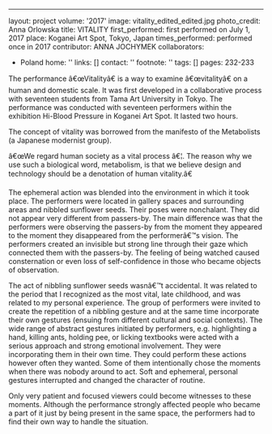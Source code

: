 ---
layout: project
volume: '2017'
image: vitality_edited_edited.jpg
photo_credit: Anna Orlowska
title: VITALITY
first_performed: first performed on July 1, 2017
place: Koganei Art Spot, Tokyo, Japan
times_performed: performed once in 2017
contributor: ANNA JOCHYMEK
collaborators:
- Poland
home: ''
links: []
contact: ''
footnote: ''
tags: []
pages: 232-233



The performance â€œVitalityâ€ is a way to examine â€œvitalityâ€ on a human and domestic scale. It was first developed in a collaborative process with seventeen students from Tama Art University in Tokyo. The performance was conducted with seventeen performers within the exhibition Hi-Blood Pressure in Koganei Art Spot. It lasted two hours.

The concept of vitality was borrowed from the manifesto of the Metabolists (a Japanese modernist group).

â€œWe regard human society as a vital process â€¦. The reason why we use such a biological word, metabolism, is that we believe design and technology should be a denotation of human vitality.â€

The ephemeral action was blended into the environment in which it took place. The performers were located in gallery spaces and surrounding areas and nibbled sunflower seeds. Their poses were nonchalant. They did not appear very different from passers-by. The main difference was that the performers were observing the passers-by from the moment they appeared to the moment they disappeared from the performerâ€™s vision. The performers created an invisible but strong line through their gaze which connected them with the passers-by. The feeling of being watched caused consternation or even loss of self-confidence in those who became objects of observation.

The act of nibbling sunflower seeds wasnâ€™t accidental. It was related to the period that I recognized as the most vital, late childhood, and was related to my personal experience. The group of performers were invited to create the repetition of a nibbling gesture and at the same time incorporate their own gestures (ensuing from different cultural and social contexts). The wide range of abstract gestures initiated by performers, e.g. highlighting a hand, killing ants, holding pee, or licking textbooks were acted with a serious approach and strong emotional involvement. They were incorporating them in their own time. They could perform these actions however often they wanted. Some of them intentionally chose the moments when there was nobody around to act. Soft and ephemeral, personal gestures interrupted and changed the character of routine.

Only very patient and focused viewers could become witnesses to these moments. Although the performance strongly affected people who became a part of it just by being present in the same space, the performers had to find their own way to handle the situation.
